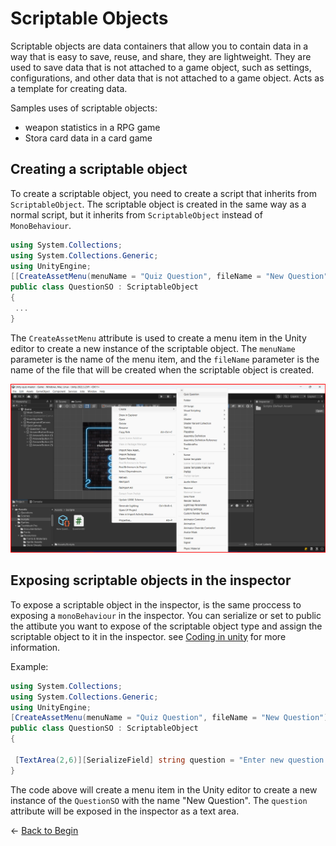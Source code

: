# Scriptable Objects

Scriptable objects are data containers that allow you to contain data in a way that is easy to save, reuse, and share, they are lightweight. They are used to save data that is not attached to a game object, such as settings, configurations, and other data that is not attached to a game object.
Acts as a template for creating data.

Samples uses of scriptable objects:
- weapon statistics in a RPG game
- Stora card data in a card game

## Creating a scriptable object

To create a scriptable object, you need to create a script that inherits from `ScriptableObject`. The scriptable object is created in the same way as a normal script, but it inherits from `ScriptableObject` instead of `MonoBehaviour`.

```csharp
using System.Collections;
using System.Collections.Generic;
using UnityEngine;
[[CreateAssetMenu(menuName = "Quiz Question", fileName = "New Question")]]
public class QuestionSO : ScriptableObject
{
 ...
}
```

The `CreateAssetMenu` attribute is used to create a menu item in the Unity editor to create a new instance of the scriptable object. The `menuName` parameter is the name of the menu item, and the `fileName` parameter is the name of the file that will be created when the scriptable object is created.

![Create scriptable object](./assets/creating_scriptable_object.png)

## Exposing scriptable objects in the inspector

To expose a scriptable object in the inspector, is the same proccess to exposing a `monoBehaviour` in the inspector. You can serialize or set to public the attibute you want to expose of the scriptable object type and assign the scriptable object to it in the inspector. see [Coding in unity](./Coding_unity.md) for more information.

Example:

```csharp
using System.Collections;
using System.Collections.Generic;
using UnityEngine;
[CreateAssetMenu(menuName = "Quiz Question", fileName = "New Question")]
public class QuestionSO : ScriptableObject
{

 [TextArea(2,6)][SerializeField] string question = "Enter new question text here";
}

```
The code above will create a menu item in the Unity editor to create a new instance of the `QuestionSO` with the name "New Question". The `question` attribute will be exposed in the inspector as a text area.

&larr; [Back to Begin](./readme.md)